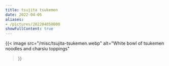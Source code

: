 ```yaml
---
title: tsujita tsukemen
date: 2022-04-05
aliases:
- /pictures/202204050000
showFullContent: true
---
```


{{<
  image
  src="/misc/tsujita-tsukemen.webp"
  alt="White bowl of tsukemen noodles and charsiu toppings"
>}}
